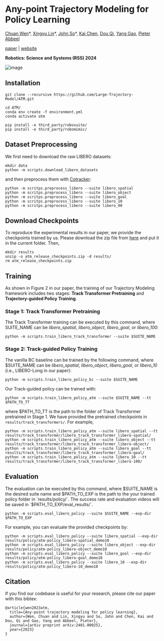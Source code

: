 # Any-point Trajectory Modeling for Policy Learning

[Chuan Wen](https://alvinwen428.github.io)\*,
[Xingyu Lin](https://xingyu-lin.github.io)\*,
[John So](https://www.johnrso.xyz/)\*,
[Kai Chen](https://ck-kai.github.io/),
[Dou Qi](https://www.cse.cuhk.edu.hk/~qdou/),
[Yang Gao](https://yang-gao.weebly.com/),
[Pieter Abbeel](https://people.eecs.berkeley.edu/~pabbeel/)

[paper](https://arxiv.org/abs/2401.00025) | [website](https://xingyu-lin.github.io/atm/)

**Robotics: Science and Systems (RSS) 2024**

![image](https://github.com/Large-Trajectory-Model/ATM/blob/main/doc/pull_figure.gif)

## Installation

```
git clone --recursive https://github.com/Large-Trajectory-Model/ATM.git

cd ATM/
conda env create -f environment.yml
conda activate atm

pip install -e third_party/robosuite/
pip install -e third_party/robomimic/
```

## Dataset Preprocessing

We first need to download the raw LIBERO datasets:

```
mkdir data
python -m scripts.download_libero_datasets
```

and then preprocess them with [Cotracker](https://arxiv.org/abs/2307.07635):

```
python -m scritps.preprocess_libero --suite libero_spatial
python -m scritps.preprocess_libero --suite libero_object
python -m scritps.preprocess_libero --suite libero_goal
python -m scritps.preprocess_libero --suite libero_10
python -m scritps.preprocess_libero --suite libero_90
```

## Download Checkpoints

To reproduce the experimental results in our paper, we provide the checkpoints trained by us. Please download the zip file from [here](https://drive.google.com/file/d/1lG2hNG_-Etu2TG7XbGxOD40Gorj2DtLw/view?usp=sharing) and put it in the current folder. Then,

```
mkdir results
unzip -o atm_release_checkpoints.zip -d results/
rm atm_release_checkpoints.zip
```

## Training

As shown in Figure 2 in our paper, the training of our  Trajectory Modeling framework includes two stages: **Track Transformer Pretraining** and **Trajectory-guided Policy Training**.

### Stage 1: Track Transformer Pretraining

The Track Transformer training can be executed by this command, where SUITE_NAME can be *libero_spatial*, *libero_object*, *libero_goal*, or *libero_100*:

```
python -m scripts.train_libero_track_transformer --suite $SUITE_NAME
```

### Stage 2: Track-guided Policy Training

The vanilla BC baseline can be trained by the following command, where $SUITE_NAME can be *libero_spatial*, *libero_object*, *libero_goal*, or *libero_10* (i.e., LIBERO-Long in our paper):
```
python -m scripts.train_libero_policy_bc --suite $SUITE_NAME
```

Our Track-guided policy can be trained with:
```
python -m scripts.train_libero_policy_atm --suite $SUITE_NAME --tt $PATH_TO_TT
```
where $PATH_TO_TT is the path to the folder of Track Transformer pretrained in Stage 1. We have provided the pretrained checkpoints in `results/track_transformers/`. For example,
```
python -m scripts.train_libero_policy_atm --suite libero_spatial --tt results/track_transformer/libero_track_transformer_libero-spatial/
python -m scripts.train_libero_policy_atm --suite libero_object --tt results/track_transformer/libero_track_transformer_libero-object/
python -m scripts.train_libero_policy_atm --suite libero_goal --tt results/track_transformer/libero_track_transformer_libero-goal/
python -m scripts.train_libero_policy_atm --suite libero_10 --tt results/track_transformer/libero_track_transformer_libero-100/
```

## Evaluation

The evaluation can be executed by this command, where $SUITE_NAME is the desired suite name and $PATH_TO_EXP is the path to the your trained policy folder in `results/policy/`. The success rate and evaluation videos will be saved in `$PATH_TO_EXP/eval_results/`.

```
python -m scripts.eval_libero_policy --suite $SUITE_NAME --exp-dir $PATH_TO_EXP
```

For example, you can evaluate the provided checkpoints by:

```
python -m scripts.eval_libero_policy --suite libero_spatial --exp-dir results/policy/atm-policy_libero-spatial_demo10
python -m scripts.eval_libero_policy --suite libero_object --exp-dir results/policy/atm-policy_libero-object_demo10
python -m scripts.eval_libero_policy --suite libero_goal --exp-dir results/policy/atm-policy_libero-goal_demo10
python -m scripts.eval_libero_policy --suite libero_10 --exp-dir results/policy/atm-policy_libero-10_demo10
```

## Citation

If you find our codebase is useful for your research, please cite our paper with this bibtex:

```
@article{wen2023atm,
  title={Any-point trajectory modeling for policy learning},
  author={Wen, Chuan and Lin, Xingyu and So, John and Chen, Kai and Dou, Qi and Gao, Yang and Abbeel, Pieter},
  journal={arXiv preprint arXiv:2401.00025},
  year={2023}
}
```
